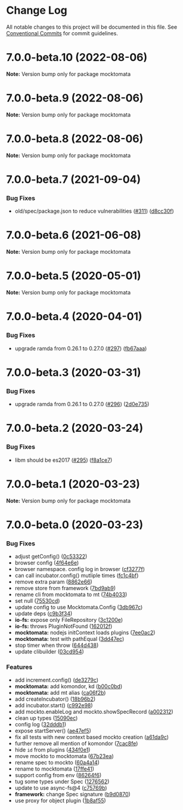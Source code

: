 # Change Log

All notable changes to this project will be documented in this file.
See [Conventional Commits](https://conventionalcommits.org) for commit guidelines.

# 7.0.0-beta.10 (2022-08-06)

**Note:** Version bump only for package mocktomata





# 7.0.0-beta.9 (2022-08-06)

**Note:** Version bump only for package mocktomata





# 7.0.0-beta.8 (2022-08-06)

**Note:** Version bump only for package mocktomata





# 7.0.0-beta.7 (2021-09-04)


### Bug Fixes

* old/spec/package.json to reduce vulnerabilities ([#311](https://github.com/mocktomata/mocktomata/issues/311)) ([d8cc30f](https://github.com/mocktomata/mocktomata/commit/d8cc30fa1f9e678757b4c00333b527d4e2a8d93e))





# 7.0.0-beta.6 (2021-06-08)

**Note:** Version bump only for package mocktomata





# 7.0.0-beta.5 (2020-05-01)

**Note:** Version bump only for package mocktomata





# 7.0.0-beta.4 (2020-04-01)


### Bug Fixes

* upgrade ramda from 0.26.1 to 0.27.0 ([#297](https://github.com/mocktomata/mocktomata/issues/297)) ([fb67aaa](https://github.com/mocktomata/mocktomata/commit/fb67aaaff56bf9d30a68d937c55603a86dc959cf))





# 7.0.0-beta.3 (2020-03-31)


### Bug Fixes

* upgrade ramda from 0.26.1 to 0.27.0 ([#296](https://github.com/mocktomata/mocktomata/issues/296)) ([2d0e735](https://github.com/mocktomata/mocktomata/commit/2d0e735e22bf8cfc96605b957852ded677c69794))





# 7.0.0-beta.2 (2020-03-24)


### Bug Fixes

* libm should be es2017 ([#295](https://github.com/mocktomata/mocktomata/issues/295)) ([f8a1ce7](https://github.com/mocktomata/mocktomata/commit/f8a1ce73f7a5bb163ecbe96f9e779c73f5a86656))





# 7.0.0-beta.1 (2020-03-23)

**Note:** Version bump only for package mocktomata





# 7.0.0-beta.0 (2020-03-23)


### Bug Fixes

* adjust getConfig() ([0c53322](https://github.com/mocktomata/mocktomata/commit/0c53322a78566f274d0327f121e2b42c31e7098c))
* browser config ([4f64e6e](https://github.com/mocktomata/mocktomata/commit/4f64e6ee8f4e0450730df728de93d0dfb252ff60))
* browser namespace. config log in browser ([cf3277f](https://github.com/mocktomata/mocktomata/commit/cf3277fb62b5afd856bac6796eefd4d60aca2adb))
* can call incubator.config() mutliple times ([fc1c4bf](https://github.com/mocktomata/mocktomata/commit/fc1c4bf97793d806bdb4ea2fb13978e19f7ef0bd))
* remove extra param ([8862e66](https://github.com/mocktomata/mocktomata/commit/8862e66e15e7b4d3e4ad8df5b2627dbc2568de0b))
* remove store from framework ([7bd9ab9](https://github.com/mocktomata/mocktomata/commit/7bd9ab95c535daca823684750146c2a9a1b0fc08))
* rename cli from mocktomata to mt ([74b4033](https://github.com/mocktomata/mocktomata/commit/74b4033d9b00df536f642abcf9e303fff7368546))
* set null ([75530cd](https://github.com/mocktomata/mocktomata/commit/75530cdccf2dcb6640c03300b7b23ea65aa14f3c))
* update config to use Mocktomata.Config ([3db967c](https://github.com/mocktomata/mocktomata/commit/3db967cba10cf92ba187ae26397f974db76bcc5b))
* update deps ([c9b3f34](https://github.com/mocktomata/mocktomata/commit/c9b3f3400e887b13271179efd3dbdca70fc899e6))
* **io-fs:** expose only FileRepository ([3c1200e](https://github.com/mocktomata/mocktomata/commit/3c1200e9b07faa42eea2e285a2210ae626cce16b))
* **io-fs:** throws PluginNotFound ([162012f](https://github.com/mocktomata/mocktomata/commit/162012fa2e9a88386f2d33258a3defc58e194aae))
* **mocktomata:** nodejs initContext loads plugins ([7ee0ac2](https://github.com/mocktomata/mocktomata/commit/7ee0ac258281d86ee1ccdd2230b1c78946daab96))
* **mocktomata:** test with pathEqual ([3dd47ec](https://github.com/mocktomata/mocktomata/commit/3dd47ecfef57a9c6c78aa1149b1cbd47a77dbfaf))
* stop timer when throw ([644d438](https://github.com/mocktomata/mocktomata/commit/644d438626c3278cddb6bf54015a021e98db315b))
* update clibuilder ([03cd954](https://github.com/mocktomata/mocktomata/commit/03cd954e171d9cfd2f7697ebaeae0058d03fc95a))


### Features

* add increment.config() ([de3279c](https://github.com/mocktomata/mocktomata/commit/de3279c777694088f10799963b3c0a9b3a2ebaa3))
* **mocktomata:** add komondor, kd ([b00c0bd](https://github.com/mocktomata/mocktomata/commit/b00c0bdd3c8fca549f41371484dc4ac2e53a9225))
* **mocktomata:** add mt alias ([ca06f2b](https://github.com/mocktomata/mocktomata/commit/ca06f2b4687eff4fce8941564f9be9db86df365d))
* add createIncubator() ([18b96b2](https://github.com/mocktomata/mocktomata/commit/18b96b265b5b21fe7dadbe85320ccc6070f19789))
* add incubator.start() ([c992e98](https://github.com/mocktomata/mocktomata/commit/c992e985728d06b27765cb1c11893bcacb4a86cb))
* add mockto.enableLog and mockto.showSpecRecord ([a002312](https://github.com/mocktomata/mocktomata/commit/a002312d8e42a4c7c56776eca44976807e59f954))
* clean up types ([15090ec](https://github.com/mocktomata/mocktomata/commit/15090ecd5643f1311f5ea3bd4065d1dc44afd642))
* config log ([32dddb1](https://github.com/mocktomata/mocktomata/commit/32dddb10d17129cb23af834dc9fd64945e230942))
* expose startServer() ([ae47ef5](https://github.com/mocktomata/mocktomata/commit/ae47ef5d80672a2bb307937ba3fa472f2f62a328))
* fix all tests with new context based mockto creation ([a61da9c](https://github.com/mocktomata/mocktomata/commit/a61da9c415368d447fcd8d6392c0cfe361d1bb4f))
* further remove all mention of komondor ([7cac8fe](https://github.com/mocktomata/mocktomata/commit/7cac8febdd247fcc26ed630795f220c9d553eb00))
* hide `id` from plugins ([434f0e1](https://github.com/mocktomata/mocktomata/commit/434f0e18937a0cb66b0f4cba204a8a36a711c225))
* move mockto to mocktomata ([67b23ea](https://github.com/mocktomata/mocktomata/commit/67b23ea9273e60a5b1dd93c6b478972015eff8a8))
* rename spec to mockto ([60a4a14](https://github.com/mocktomata/mocktomata/commit/60a4a14f06e3590a6b587e2648fe3bfae3fa978e))
* rename to mocktomata ([17ffe41](https://github.com/mocktomata/mocktomata/commit/17ffe41eec572337ce683fd4cdb613a3d6394e19))
* support config from env ([86264f6](https://github.com/mocktomata/mocktomata/commit/86264f6140b5104681f9ddaa6a1bd29d90027d23))
* tug some types under Spec ([1276562](https://github.com/mocktomata/mocktomata/commit/1276562e22e97fb5e930d79db746af36ba20bfcb))
* update to use async-fs@4 ([c75769b](https://github.com/mocktomata/mocktomata/commit/c75769b241eea55af6875a38cfc2d7b94e0a1042))
* **framework:** change Spec signature ([b9d0870](https://github.com/mocktomata/mocktomata/commit/b9d0870816b9a2bc6905d9514f354d64308a5280))
* use proxy for object plugin ([1b8af55](https://github.com/mocktomata/mocktomata/commit/1b8af55e0efcb52ee586fedf03b06fae6702fa51))
